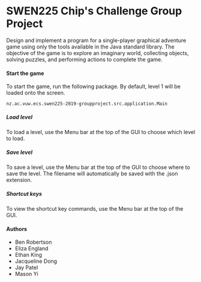 # SWEN225 Chip's Challenge Group Project
Design and implement a program for a single-player graphical adventure game using only the tools available in the Java standard library.
The objective of the game is to explore an imaginary world, collecting objects, solving puzzles, and performing actions to complete the game.

#### Start the game
To start the game, run the following package. By default, level 1 will be loaded onto the screen.
````
nz.ac.vuw.ecs.swen225-2019-groupproject.src.application.Main
````


##### Load level
To load a level, use the Menu bar at the top of the GUI to choose which level to load.

##### Save level
To save a level, use the Menu bar at the top of the GUI to choose where to save the level. The filename will automatically be saved with the .json extension.

##### Shortcut keys
To view the shortcut key commands, use the Menu bar at the top of the GUI.

#### Authors 
- Ben Robertson
- Eliza England
- Ethan King
- Jacqueline Dong
- Jay Patel
- Mason Yi



